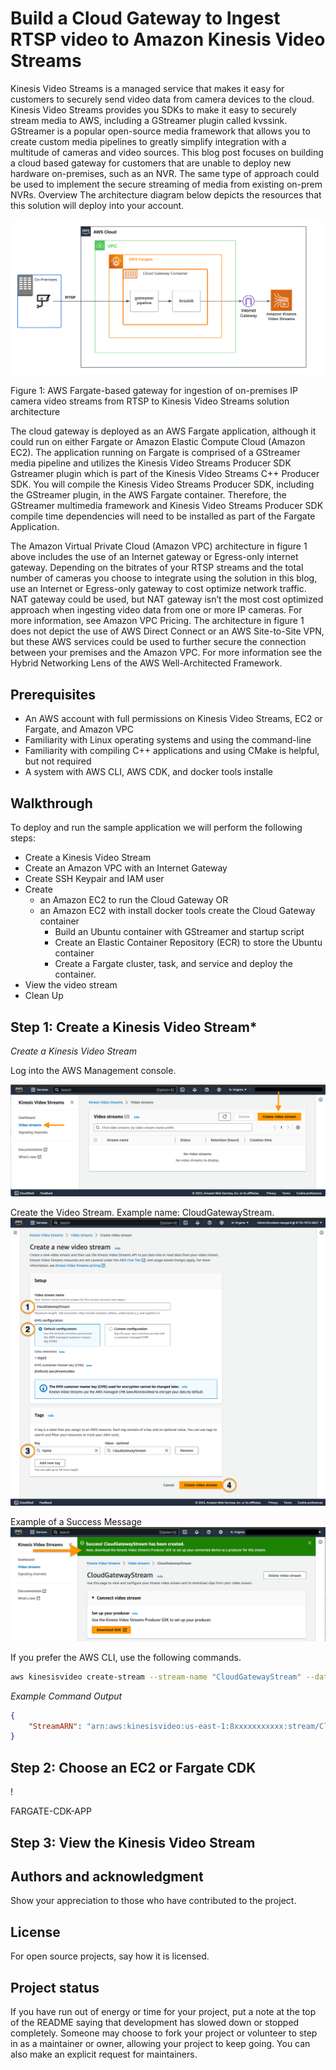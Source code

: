 # Build a Cloud Gateway to Ingest RTSP video to Amazon Kinesis Video Streams

 
Kinesis Video Streams is a managed service that makes it easy for customers to securely send video data from camera devices to the cloud. Kinesis Video Streams provides you SDKs to make it easy to securely stream media to AWS, including a GStreamer plugin called kvssink. GStreamer is a popular open-source media framework that allows you to create custom media pipelines to greatly simplify integration with a multitude of cameras and video sources. This blog post focuses on building a cloud based gateway for customers that are unable to deploy new hardware on-premises, such as an NVR. The same type of approach could be used to implement the secure streaming of media from existing on-prem NVRs.
Overview
The architecture diagram below depicts the resources that this solution will deploy into your account. 


![Figure1: Architecture](./Kinesis-CloudGateway-Architecture.png) 
 
Figure 1: AWS Fargate-based gateway for ingestion of on-premises IP camera video streams from RTSP to Kinesis Video Streams solution architecture


The cloud gateway is deployed as an AWS Fargate application, although it could run on either Fargate or Amazon Elastic Compute Cloud (Amazon EC2). The application running on Fargate is comprised of a GStreamer media pipeline and utilizes the Kinesis Video Streams Producer SDK Gstreamer plugin which is part of the Kinesis Video Streams C++ Producer SDK. You will compile the Kinesis Video Streams Producer SDK, including the GStreamer plugin, in the AWS Fargate container. Therefore, the GStreamer multimedia framework and Kinesis Video Streams Producer SDK compile time dependencies will need to be installed as part of the Fargate Application. 

The Amazon Virtual Private Cloud (Amazon VPC) architecture in figure 1 above includes the use of an Internet gateway or Egress-only internet gateway. Depending on the bitrates of your RTSP streams and the total number of cameras you choose to integrate using the solution in this blog, use an Internet or Egress-only gateway to cost optimize network traffic. NAT gateway could be used, but NAT gateway isn’t the most cost optimized approach when ingesting video data from one or more IP cameras. For more information, see Amazon VPC Pricing. 
The architecture in figure 1 does not depict the use of AWS Direct Connect or an AWS Site-to-Site VPN, but these AWS services could be used to further secure the connection between your premises and the Amazon VPC. For more information see the Hybrid Networking Lens of the AWS Well-Architected Framework. 

## Prerequisites

*	An AWS account with full permissions on Kinesis Video Streams, EC2 or Fargate, and Amazon VPC
*	Familiarity with Linux operating systems and using the command-line 
*	Familiarity with compiling C++ applications and using CMake is helpful, but not required
*	A system with AWS CLI, AWS CDK, and docker tools installe 

## Walkthrough
 
To deploy and run the sample application we will perform the following steps:

* Create a Kinesis Video Stream
* Create an Amazon VPC with an Internet Gateway
* Create SSH Keypair and IAM user
* Create 
    * an Amazon EC2 to run the Cloud Gateway 
        OR
    * an Amazon EC2 with  install docker tools create the Cloud Gateway container 
        * Build an Ubuntu container with GStreamer and startup script
        * Create an Elastic Container Repository (ECR) to store the Ubuntu container
        * Create a Fargate cluster, task, and service and deploy the container. 
* View the video stream
* Clean Up



## Step 1: Create a Kinesis Video Stream*

*Create a Kinesis Video Stream*

Log into the AWS Management console.

![AWS Management Console Kinesis Video Streams](./AWSManagementConsoleKVS.png) 

Create the Video Stream. Example name: CloudGatewayStream.
![AWS Management Console Kinesis Video Streams - Create Stream](./AWSManagementConsoleKVSCreateStream.png) 

Example of a Success Message
![AWS Management Console Kinesis Video Streams - Create Stream Success](./AWSManagementConsoleKVSCreateSuccess.png) 
  

 If you prefer the AWS CLI, use the following commands.

```bash
aws kinesisvideo create-stream --stream-name "CloudGatewayStream" --data-retention-in-hours "24" --region us-east-1
```

*Example Command Output*
```json
{
    "StreamARN": "arn:aws:kinesisvideo:us-east-1:8xxxxxxxxxxx:stream/CloudGatewayStream/1682603545622"
}
```

## Step 2: Choose an EC2 or Fargate CDK

!

FARGATE-CDK-APP

## Step 3: View the Kinesis Video Stream
 


## Authors and acknowledgment
Show your appreciation to those who have contributed to the project.

## License
For open source projects, say how it is licensed.

## Project status
If you have run out of energy or time for your project, put a note at the top of the README saying that development has slowed down or stopped completely. Someone may choose to fork your project or volunteer to step in as a maintainer or owner, allowing your project to keep going. You can also make an explicit request for maintainers.
